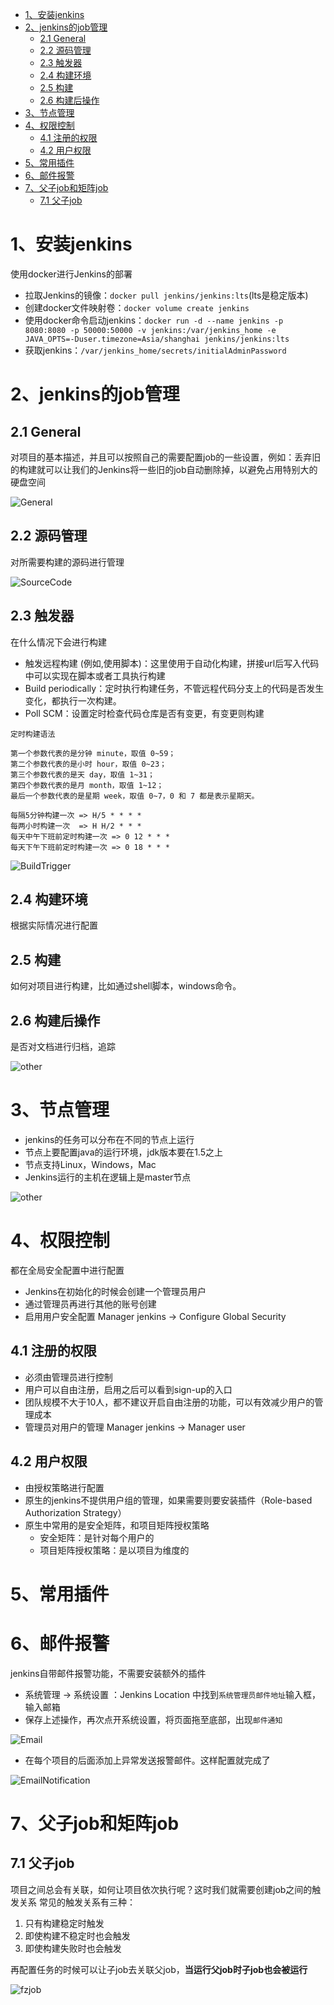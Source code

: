 - [1、安装jenkins](#1安装jenkins)
- [2、jenkins的job管理](#2jenkins的job管理)
  - [2.1 General](#21-general)
  - [2.2 源码管理](#22-源码管理)
  - [2.3 触发器](#23-触发器)
  - [2.4 构建环境](#24-构建环境)
  - [2.5 构建](#25-构建)
  - [2.6 构建后操作](#26-构建后操作)
- [3、节点管理](#3节点管理)
- [4、权限控制](#4权限控制)
  - [4.1 注册的权限](#41-注册的权限)
  - [4.2 用户权限](#42-用户权限)
- [5、常用插件](#5常用插件)
- [6、邮件报警](#6邮件报警)
- [7、父子job和矩阵job](#7父子job和矩阵job)
  - [7.1 父子job](#71-父子job)


# 1、安装jenkins
使用docker进行Jenkins的部署

- 拉取Jenkins的镜像：`docker pull jenkins/jenkins:lts`(lts是稳定版本)
- 创建docker文件映射卷：`docker volume create jenkins`
- 使用docker命令启动jenkins：`docker run -d --name jenkins -p 8080:8080 -p 50000:50000 -v jenkins:/var/jenkins_home -e JAVA_OPTS=-Duser.timezone=Asia/shanghai jenkins/jenkins:lts`
- 获取jenkins：`/var/jenkins_home/secrets/initialAdminPassword`

# 2、jenkins的job管理

## 2.1 General
对项目的基本描述，并且可以按照自己的需要配置job的一些设置，例如：丢弃旧的构建就可以让我们的Jenkins将一些旧的job自动删除掉，以避免占用特别大的硬盘空间

![General](https://github.com/xujiangchen/Test-Notes/blob/main/Jenkins/images/General.png)

## 2.2 源码管理
对所需要构建的源码进行管理

![SourceCode](https://github.com/xujiangchen/Test-Notes/blob/main/Jenkins/images/SourceCode.png)

## 2.3 触发器
在什么情况下会进行构建
- 触发远程构建 (例如,使用脚本)：这里使用于自动化构建，拼接url后写入代码中可以实现在脚本或者工具执行构建
- Build periodically：定时执行构建任务，不管远程代码分支上的代码是否发生变化，都执行一次构建。
- Poll SCM：设置定时检查代码仓库是否有变更，有变更则构建

```
定时构建语法

第一个参数代表的是分钟 minute，取值 0~59；
第二个参数代表的是小时 hour，取值 0~23；
第三个参数代表的是天 day，取值 1~31；
第四个参数代表的是月 month，取值 1~12；
最后一个参数代表的是星期 week，取值 0~7，0 和 7 都是表示星期天。

每隔5分钟构建一次 => H/5 * * * *
每两小时构建一次  => H H/2 * * *
每天中午下班前定时构建一次 => 0 12 * * *
每天下午下班前定时构建一次 => 0 18 * * *
```

![BuildTrigger](https://github.com/xujiangchen/Test-Notes/blob/main/Jenkins/images/BuildTrigger.png)

## 2.4 构建环境
根据实际情况进行配置

## 2.5 构建
如何对项目进行构建，比如通过shell脚本，windows命令。

## 2.6 构建后操作
是否对文档进行归档，追踪

![other](https://github.com/xujiangchen/Test-Notes/blob/main/Jenkins/images/other.png)

# 3、节点管理

- jenkins的任务可以分布在不同的节点上运行
- 节点上要配置java的运行环境，jdk版本要在1.5之上
- 节点支持Linux，Windows，Mac
- Jenkins运行的主机在逻辑上是master节点

![other](https://github.com/xujiangchen/Test-Notes/blob/main/Jenkins/images/slave.png)

# 4、权限控制

都在全局安全配置中进行配置

- Jenkins在初始化的时候会创建一个管理员用户
- 通过管理员再进行其他的账号创建
- 启用用户安全配置 Manager jenkins -> Configure Global Security

## 4.1 注册的权限
- 必须由管理员进行控制
- 用户可以自由注册，启用之后可以看到sign-up的入口
- 团队规模不大于10人，都不建议开启自由注册的功能，可以有效减少用户的管理成本
- 管理员对用户的管理 Manager jenkins -> Manager user

## 4.2 用户权限
- 由授权策略进行配置
- 原生的jenkins不提供用户组的管理，如果需要则要安装插件（Role-based Authorization Strategy）
- 原生中常用的是安全矩阵，和项目矩阵授权策略
  - 安全矩阵：是针对每个用户的
  - 项目矩阵授权策略：是以项目为维度的

# 5、常用插件

# 6、邮件报警
jenkins自带邮件报警功能，不需要安装额外的插件
- 系统管理 -> 系统设置 ：Jenkins Location 中找到`系统管理员邮件地址`输入框，输入邮箱
- 保存上述操作，再次点开系统设置，将页面拖至底部，出现`邮件通知`

![Email](https://github.com/xujiangchen/Test-Notes/blob/main/Jenkins/images/Email.png)

- 在每个项目的后面添加上异常发送报警邮件。这样配置就完成了

![EmailNotification](https://github.com/xujiangchen/Test-Notes/blob/main/Jenkins/images/EmailNotification.png)

# 7、父子job和矩阵job

## 7.1 父子job
项目之间总会有关联，如何让项目依次执行呢？这时我们就需要创建job之间的触发关系
常见的触发关系有三种：
1. 只有构建稳定时触发
2. 即使构建不稳定时也会触发
3. 即使构建失败时也会触发

再配置任务的时候可以让子job去关联父job，**当运行父job时子job也会被运行**

![fzjob](https://github.com/xujiangchen/Test-Notes/blob/main/Jenkins/images/fzjob.png)
